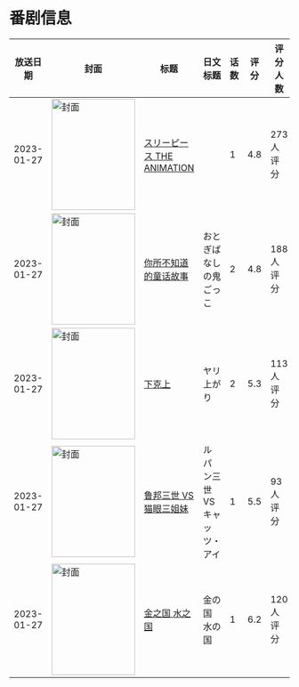 # 番剧信息

|放送日期|封面|标题|日文标题|话数|评分|评分人数|
|---|---|---|---|---|---|---|
|2023-01-27|<img src="https://bangumi.tv/img/no_icon_subject.png" alt="封面" style="width:150px;height:200px;object-fit:cover;">|[スリーピース THE ANIMATION](https://bangumi.tv/subject/406423)||1|4.8|273人评分|
|2023-01-27|<img src="https://bangumi.tv/img/no_icon_subject.png" alt="封面" style="width:150px;height:200px;object-fit:cover;">|[你所不知道的童话故事](https://bangumi.tv/subject/406868)|おとぎばなしの鬼ごっこ|2|4.8|188人评分|
|2023-01-27|<img src="https://bangumi.tv/img/no_icon_subject.png" alt="封面" style="width:150px;height:200px;object-fit:cover;">|[下克上](https://bangumi.tv/subject/406869)|ヤリ上がり|2|5.3|113人评分|
|2023-01-27|<img src="https://lain.bgm.tv/pic/cover/c/41/5e/402370_EhG60.jpg" alt="封面" style="width:150px;height:200px;object-fit:cover;">|[鲁邦三世 VS 猫眼三姐妹](https://bangumi.tv/subject/402370)|ルパン三世 VS キャッツ・アイ|1|5.5|93人评分|
|2023-01-27|<img src="https://lain.bgm.tv/pic/cover/c/ae/7b/389202_YJmJn.jpg" alt="封面" style="width:150px;height:200px;object-fit:cover;">|[金之国 水之国](https://bangumi.tv/subject/389202)|金の国 水の国|1|6.2|120人评分|
